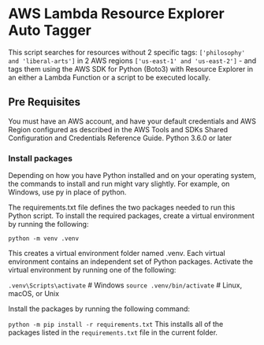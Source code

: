 # AWS Lambda Resource Explorer Auto Tagger

This script searches for resources without 2 specific tags: `` ['philosophy' and 'liberal-arts'] `` in 2 AWS regions `` ['us-east-1' and 'us-east-2'] `` - and tags them using the AWS SDK for Python (Boto3) with Resource Explorer in an either a Lambda Function or a script to be executed locally.

## Pre Requisites

You must have an AWS account, and have your default credentials and AWS Region configured as described in the AWS Tools and SDKs Shared Configuration and Credentials Reference Guide.
Python 3.6.0 or later

### Install packages

Depending on how you have Python installed and on your operating system, the commands to install and run might vary slightly. For example, on Windows, use py in place of python.

The requirements.txt file defines the two packages needed to run this Python script. To install the required packages, create a virtual environment by running the following:

`` python -m venv .venv ``

This creates a virtual environment folder named .venv. Each virtual environment contains an independent set of Python packages. Activate the virtual environment by running one of the following:

`` .venv\Scripts\activate `` # Windows
`` source .venv/bin/activate `` # Linux, macOS, or Unix

Install the packages by running the following command:

`` python -m pip install -r requirements.txt ``
This installs all of the packages listed in the `` requirements.txt `` file in the current folder.
